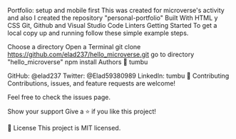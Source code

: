 Portfolio: setup and mobile first
This was created for microverse's activity and also I created the repository "personal-portfolio"
Built With
HTML y CSS
Git, Github and Visual Studio Code
Linters
Getting Started
To get a local copy up and running follow these simple example steps.

Choose a directory
Open a Terminal
git clone https://github.com/elad237/hello_microverse.git
go to directory "hello_microverse"
npm install
Authors
👤 tumbu

GitHub: @elad237
Twitter: @Elad59380989
LinkedIn: tumbu
🤝 Contributing
Contributions, issues, and feature requests are welcome!

Feel free to check the issues page.

Show your support
Give a ⭐️ if you like this project!

📝 License
This project is MIT licensed.
